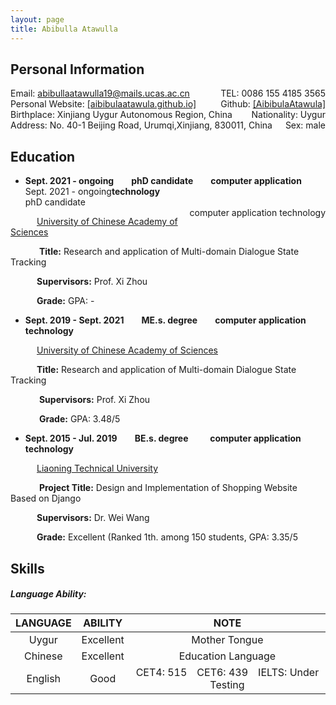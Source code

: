 ```yaml
---
layout: page
title: Abibulla Atawulla
---
```

## Personal Information
  <div style='float:left'>Email: <a href="mailto:abibullaatawulla19@mails.ucas.ac.cn" target="_top">abibullaatawulla19@mails.ucas.ac.cn</a></div>
  <div style='float:right'>TEL: 0086 155 4185 3565</div>
  <br>
  <div style='float:left'>Personal Website: <a href="https://aibibulaatawula.github.io/">[aibibulaatawula.github.io]</a></div>
  <div style='float:right'>Github: <a href="https://www.github.com/AibibulaAtawula/">[AibibulaAtawula]</a></div>
  <br>
  <div style='float:left'>Birthplace: Xinjiang Uygur Autonomous Region, China</div>
  <div style='float:right'>Nationality: Uygur</div>
  <br>
  <div style='float:left'>Address:  No. 40-1 Beijing Road, Urumqi,Xinjiang, 830011, China</div>
  <div style='float:right'>Sex: male</div>
  <br>

## Education

- **Sept. 2021 - ongoing&ensp;&ensp;&ensp;&ensp;phD candidate&ensp;&ensp;&ensp;&ensp;computer application technology**
  <div style='float:left'>Sept. 2021 - ongoing</div>
  <div style='float:center'>phD candidate</div>
  <div style='float:right'>computer application technology</div>
&ensp;&ensp;&ensp;&ensp;&ensp;&ensp;[University of Chinese Academy of Sciences ](https://www.ucas.ac.cn)

&ensp;&ensp;&ensp;&ensp;&ensp;&ensp; **Title:** Research and application of Multi-domain Dialogue State Tracking

&ensp;&ensp;&ensp;&ensp;&ensp;&ensp;**Supervisors:**  Prof. Xi Zhou

&ensp;&ensp;&ensp;&ensp;&ensp;&ensp;**Grade:**   GPA: -

- **Sept. 2019 - Sept. 2021&ensp;&ensp;&ensp;&ensp;ME.s. degree&ensp;&ensp;&ensp;&ensp;computer application technology**                 

&ensp;&ensp;&ensp;&ensp;&ensp;&ensp;[University of Chinese Academy of Sciences ](https://www.ucas.ac.cn/)

&ensp;&ensp;&ensp;&ensp;&ensp;&ensp;**Title:** Research and application of Multi-domain Dialogue State Tracking

&ensp;&ensp;&ensp;&ensp;&ensp;&ensp; **Supervisors:**  Prof. Xi Zhou

&ensp;&ensp;&ensp;&ensp;&ensp;&ensp; **Grade:**   GPA: 3.48/5

- **Sept. 2015 - Jul. 2019&ensp;&ensp;&ensp;&ensp;BE.s. degree &ensp;&ensp;&ensp;&ensp; computer application technology**       

&ensp;&ensp;&ensp;&ensp;&ensp;&ensp;[Liaoning Technical University ](https://www.lntu.edu.cn)

&ensp;&ensp;&ensp;&ensp;&ensp;&ensp; **Project Title:** Design and Implementation of Shopping Website Based on Django

&ensp;&ensp;&ensp;&ensp;&ensp;&ensp;**Supervisors:**  Dr. Wei Wang

&ensp;&ensp;&ensp;&ensp;&ensp;&ensp;**Grade:**   Excellent (Ranked 1th.  among 150 students, GPA: 3.35/5

## Skills

##### Language Ability:

| LANGUAGE |  ABILITY  |                             NOTE                             |
| :------: | :-------: | :----------------------------------------------------------: |
|  Uygur   | Excellent |                        Mother Tongue                         |
| Chinese  | Excellent |                      Education Language                      |
| English  |   Good    | CET4: 515&ensp;&ensp;CET6: 439&ensp;&ensp;IELTS: Under Testing |



